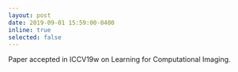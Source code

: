 ```yaml
---
layout: post
date: 2019-09-01 15:59:00-0400
inline: true
selected: false
---
```


Paper accepted in ICCV19w on Learning for Computational Imaging.